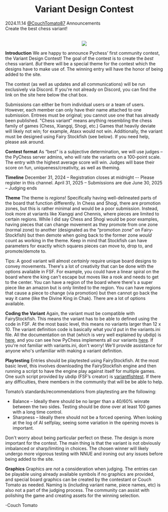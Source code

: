 <h1 align="center">Variant Design Contest</h1>
<div class="meta-headline">
    <div class= "meta">
        <span class="text">2024.11.14</span>
        <span class="text"><a href="/@/CouchTomato87">@CouchTomato87</a></span>
        <span class="text">Announcements</span>
    </div>
    <div class= "headline">Create the best chess variant!</div>
</div>
</br>

<p align="center">
  <img src="https://github.com/gbtami/pychess-variants/blob/master/static/images/man-design-thinking.453x512.png">
</p>

**Introduction**
We are happy to announce Pychess’ first community contest, the Variant Design Contest! The goal of the contest is to create the *best* chess variant. *But* there will be a special theme for the contest which the designs have to make use of. The winning entry will have the honor of being added to the site. 

The contest (as well as updates and all communications) will be run exclusively via Discord. If you're not already on Discord, you can find the link on the site here below the chat box.

Submissions can either be from individual users or a team of users. However, each member can only have their name attached to one submission. Entrees must be original; you cannot use one that has already been published. "Chess variant" means anything resembling the chess family of games (Chess, Xiangqi, Shogi, etc.) Games that heavily deviate will likely not win; for example, Ataxx would not win. Additionally, the variant must be designed using Fairy Stockfish (see below). If you need help, please ask around.

**Contest format**
As “best” is a subjective determination, we will use judges – the PyChess server admins, who will rate the variants on a 100-point scale. The entry with the highest average score will win. Judges will base their score on fun, uniqueness/creativity, as well as theming.

**Timeline**
December 31, 2024 – Registration closes at midnight -- Please register in this channel.
April 31, 2025 – Submissions are due
June 30, 2025 – Judging ends

**Theme**
The theme is *regions*! Specifically having well-delineated parts of the board that function differently. In Chess and Shogi, there are promotion zones, but this is rather minimal and would be a poor submission. Instead, look more at variants like Xiangqi and Chennis, where pieces are limited to certain regions. While I did say Chess and Shogi would be poor examples, having pieces that can change movement as they promote from one zone (normal zone) to another (designated as the “promotion zone” on Fairy-Stockfish) but then demote when going back to the former zone *would* count as working in the theme.
Keep in mind that Stockfish can have parameters for exactly which squares pieces can move to, drop to, and promote/demote to. 

Tips: A good variant will almost *certainly* require unique board designs to convey movements. There's a lot of creativity that can be done with the options available in FSF. For example, you could have a linear spiral on the board where the king can't escape but moves like a rook and needs to get to the center. You can have a region of the board where there's a super piece like an amazon but is only limited to the region. You can have regions that cause a piece to change (via promotion) but then cannot go back the way it came (like the Divine King in Chak). There are a lot of options available.

**Coding the Variant**
Again, the variant must be compatible with FairyStockfish. This means the variant has to be able to defined using the code in FSF.  At the most basic level, this means no variants larger than 12 x 10. The variant definition code is basically what you'd put in the variants.ini file. All the documentation on that (which is very well explained by ubdip) is [here](https://github.com/fairy-stockfish/Fairy-Stockfish/blob/master/src/variants.ini), and you can see how PyChess implements all our variants [here](https://github.com/gbtami/pychess-variants/blob/master/variants.ini). If you're not familiar with variants.ini, don't worry! We'll provide assistance for anyone who's unfamiliar with making a variant definition. 

**Playtesting**
Entries should be playtested using FairyStockfish.  At the most basic level, this involves downloading the FairyStockfish engine and then running a script to have the engine play against itself for multiple games. One such script provided by ubdip (FSF’s creator) is [variantfishtest](https://github.com/ianfab/variantfishtest). If there any difficulties, there members in the community that will be be able to help.

Tomato’s standards/recommendations from playtesting are the following:
* Balance – Ideally there should be no larger than a 40/60% winrate between the two sides. Testing should be done over at least 100 games with a long time control.
* Sharpness – Ideally there should not be a forced opening. When looking at the log of AI selfplay, seeing some variation in the opening moves is important.

Don't worry about being particular perfect on these. The design is more important for the contest. The main thing is that the variant is not obviously imbalanced or sharp/limiting in choices.
The chosen winner will likely undergo more vigorous testing with NNUE and ironing out any issues before being added to the site.

**Graphics**
Graphics are *not* a consideration when judging. The entries can be playable using already available symbols if no graphics are provided, and special board graphics can be created by the contestant or Couch Tomato as needed. Naming is (including variant name, piece names, etc) is also not a part of the judging process. The community can assist with polishing the game and creating assets for the winning selection.

-Couch Tomato
